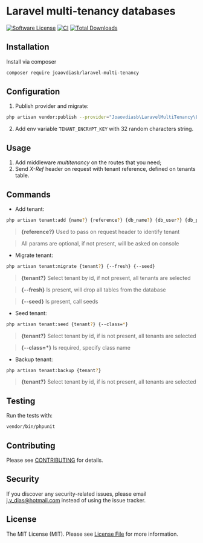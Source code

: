 # Laravel multi-tenancy databases

[![Software License](https://img.shields.io/badge/license-MIT-brightgreen.svg?style=flat-square)](LICENSE.md)
[![CI](https://github.com/joaovdiasb/laravel-multi-tenancy/actions/workflows/run_tests.yml/badge.svg)]()
[![Total Downloads](https://img.shields.io/packagist/dt/joaovdiasb/laravel-multi-tenancy.svg?style=flat-square)](https://packagist.org/packages/joaovdiasb/laravel-multi-tenancy)


## Installation

Install via composer
```bash
composer require joaovdiasb/laravel-multi-tenancy
```


## Configuration

1. Publish provider and migrate:
```bash
php artisan vendor:publish --provider="Joaovdiasb\LaravelMultiTenancy\LaravelMultiTenancyServiceProvider" && php artisan migrate --path=./database/migrations/tenant
```
2. Add env variable `TENANT_ENCRYPT_KEY` with 32 random characters string.


## Usage

1. Add middleware *multitenancy* on the routes that you need;
2. Send *X-Ref* header on request with tenant reference, defined on tenants table.


## Commands

- Add tenant:
```bash
php artisan tenant:add {name?} {reference?} {db_name?} {db_user?} {db_password?} {db_host?} {db_port?}
```
> **{reference?}** Used to pass on request header to identify tenant

> All params are optional, if not present, will be asked on console

- Migrate tenant:
```bash
php artisan tenant:migrate {tenant?} {--fresh} {--seed}
```
> **{tenant?}** Select tenant by id, if not present, all tenants are selected

> **{--fresh}** Is present, will drop all tables from the database

> **{--seed}** Is present, call seeds

- Seed tenant:
```bash
php artisan tenant:seed {tenant?} {--class=*}
```
> **{tenant?}** Select tenant by id, if is not present, all tenants are selected

> **{--class=*}** Is required, specify class name

- Backup tenant:
```bash
php artisan tenant:backup {tenant?}
```
> **{tenant?}** Select tenant by id, if is not present, all tenants are selected


## Testing

Run the tests with:

```bash
vendor/bin/phpunit
```


## Contributing

Please see [CONTRIBUTING](CONTRIBUTING.md) for details.


## Security

If you discover any security-related issues, please email j.v_dias@hotmail.com instead of using the issue tracker.


## License

The MIT License (MIT). Please see [License File](/LICENSE.md) for more information.